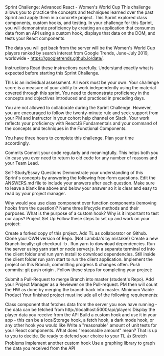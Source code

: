 Sprint Challenge: Advanced React - Women's World Cup
This challenge allows you to practice the concepts and techniques learned over the past Sprint and apply them in a concrete project. This Sprint explored class components, custom hooks, and testing. In your challenge for this Sprint, you will demonstrate proficiency by creating an application that consumes data from an API using a custom hook, displays that data on the DOM, and tests your React components.

The data you will get back from the server will be the Women's World Cup players ranked by search interest from Google Trends, June-July 2019, worldwide - https://googletrends.github.io/data/.

Instructions
Read these instructions carefully. Understand exactly what is expected before starting this Sprint Challenge.

This is an individual assessment. All work must be your own. Your challenge score is a measure of your ability to work independently using the material covered through this sprint. You need to demonstrate proficiency in the concepts and objectives introduced and practiced in preceding days.

You are not allowed to collaborate during the Sprint Challenge. However, you are encouraged to follow the twenty-minute rule and seek support from your PM and Instructor in your cohort help channel on Slack. Your work reflects your proficiency with ReactJS Fundamentals and your command of the concepts and techniques in the Functional Components.

You have three hours to complete this challenge. Plan your time accordingly.

Commits
Commit your code regularly and meaningfully. This helps both you (in case you ever need to return to old code for any number of reasons and your Team Lead.

Self-Study/Essay Questions
Demonstrate your understanding of this Sprint's concepts by answering the following free-form questions. Edit the ANSWERS.md file to include your answers after each question. Make sure to leave a blank line above and below your answer so it is clear and easy to read by your project manager.

 Why would you use class component over function components (removing hooks from the question)?
 Name three lifecycle methods and their purposes.
 What is the purpose of a custom hook?
 Why is it important to test our apps?
Project Set Up
Follow these steps to set up and work on your project:

 Create a forked copy of this project.
 Add TL as collaborator on Github.
 Clone your OWN version of Repo. (Not Lambda's by mistake!)
 Create a new Branch locally: git checkout -b <firstName-lastName>.
 Run yarn to download dependencies.
 Run the server using yarn start or node server.js.
 In a separate terminal cd into the client folder and run yarn install to download dependencies.
 Still inside the client folder run yarn start to run the client application.
 Implement the project on this Branch, committing progress & changes often.
 Push commits: git push origin <firstName-lastName>.
Follow these steps for completing your project:

 Submit a Pull-Request to merge Branch into master (student's Repo).
 Add your Project Manager as a Reviewer on the Pull-request.
 PM then will count the HW as done by merging the branch back into master.
Minimum Viable Product
Your finished project must include all of the following requirements:

 Class component that fetches data from the server you now have running - the data can be fetched from http://localhost:5000/api/players
 Display the player data you receive from the API
 Build a custom hook and use it in your app - this can be a localStorage hook, a fetch hook, a dark mode hook, or any other hook you would like
 Write a "reasonable" amount of unit tests for your React components. What does "reasonable amount" mean? That is up to you to decide. Be ready to defend your choice to your TL 👍
Stretch Problems
 Implement another custom hook
 Use a graphing library to graph the data you received from the API